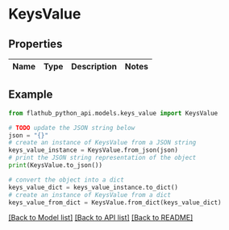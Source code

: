# KeysValue


## Properties

Name | Type | Description | Notes
------------ | ------------- | ------------- | -------------

## Example

```python
from flathub_python_api.models.keys_value import KeysValue

# TODO update the JSON string below
json = "{}"
# create an instance of KeysValue from a JSON string
keys_value_instance = KeysValue.from_json(json)
# print the JSON string representation of the object
print(KeysValue.to_json())

# convert the object into a dict
keys_value_dict = keys_value_instance.to_dict()
# create an instance of KeysValue from a dict
keys_value_from_dict = KeysValue.from_dict(keys_value_dict)
```
[[Back to Model list]](../README.md#documentation-for-models) [[Back to API list]](../README.md#documentation-for-api-endpoints) [[Back to README]](../README.md)


